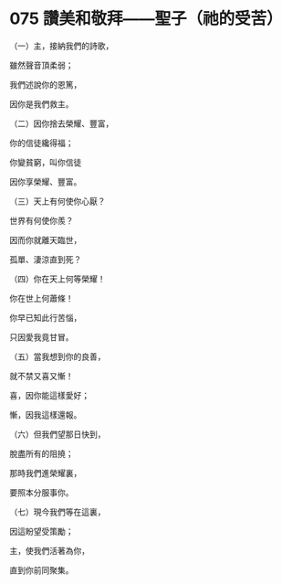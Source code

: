 # 075 讚美和敬拜——聖子（祂的受苦）

（一）主，接納我們的詩歌，

雖然聲音頂柔弱；

我們述說你的恩篤，

因你是我們救主。

（二）因你捨去榮耀、豐富，

你的信徒纔得福；

你變貧窮，叫你信徒

因你享榮耀、豐富。

（三）天上有何使你心厭？

世界有何使你羨？

因而你就離天臨世，

孤單、淒涼直到死？

（四）你在天上何等榮耀！

你在世上何蕭條！

你早已知此行苦惱，

只因愛我竟甘冒。

（五）當我想到你的良善，

就不禁又喜又慚！

喜，因你能這樣愛好；

慚，因我這樣還報。

（六）但我們望那日快到，

脫盡所有的阻撓；

那時我們進榮耀裏，

要照本分服事你。

（七）現今我們等在這裏，

因這盼望受策勵；

主，使我們活著為你，

直到你前同聚集。

